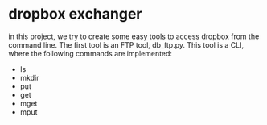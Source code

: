 # dropbox exchanger

in this project, we try to create some easy tools to access dropbox from the command line. The first tool is an FTP tool, db_ftp.py. This tool is a CLI, where the following commands are implemented:
- ls
- mkdir
- put
- get
- mget 
- mput


